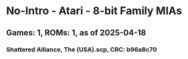 # No-Intro - Atari - 8-bit Family MIAs
## Games: 1, ROMs: 1, as of 2025-04-18

### Shattered Alliance, The (USA).scp, CRC: b96a8c70
